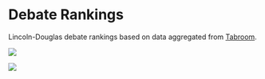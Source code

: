 # Debate Rankings

Lincoln-Douglas debate rankings based on data aggregated from [Tabroom](https://www.tabroom.com/index/index.mhtml).

![](https://github.com/ACSmyth/debate-gg/blob/media/rankings_page.png)

![](https://github.com/ACSmyth/debate-gg/blob/media/debater_page.png)
